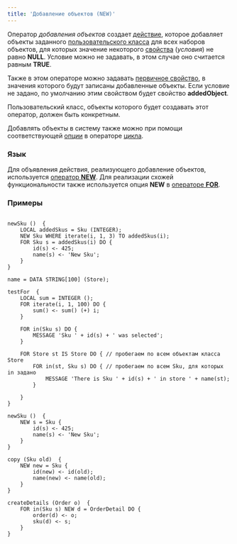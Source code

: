 ```yaml
---
title: 'Добавление объектов (NEW)'
---
```


Оператор *добавления объектов* создает [действие](Actions.md), которое добавляет объекты заданного [пользовательского класса](User_classes.md) для всех наборов объектов, для которых значение некоторого [свойства](Properties.md) (*условия*) не равно **NULL**. Условие можно не задавать, в этом случае оно считается равным **TRUE**.

Также в этом операторе можно задавать [первичное свойство](Data_properties_DATA_.md), в значения которого будут записаны добавленные объекты. Если условие не задано, по умолчанию этим свойством будет свойство **addedObject**.

Пользовательский класс, объекты которого будет создавать этот оператор, должен быть конкретным.

Добавлять объекты в систему также можно при помощи соответствующей [опции](Loop_FOR_.md#addobject) в операторе [цикла](Loop_FOR_.md).

### Язык

Для объявления действия, реализующего добавление объектов, используется [оператор **NEW**](NEW_operator.md). Для реализации схожей функциональности также используется опция **NEW** в [операторе **FOR**](FOR_operator.md).

### Примеры

```lsf

newSku ()  {
    LOCAL addedSkus = Sku (INTEGER);
    NEW Sku WHERE iterate(i, 1, 3) TO addedSkus(i);
    FOR Sku s = addedSkus(i) DO {
        id(s) <- 425;
        name(s) <- 'New Sku';
    }
}
```

```lsf
name = DATA STRING[100] (Store);

testFor  {
    LOCAL sum = INTEGER ();
    FOR iterate(i, 1, 100) DO {
        sum() <- sum() (+) i;
    }

    FOR in(Sku s) DO {
        MESSAGE 'Sku ' + id(s) + ' was selected';
    }

    FOR Store st IS Store DO { // пробегаем по всем объектам класса Store
        FOR in(st, Sku s) DO { // пробегаем по всем Sku, для которых in задано
            MESSAGE 'There is Sku ' + id(s) + ' in store ' + name(st);
        }

    }
}

newSku ()  {
    NEW s = Sku {
        id(s) <- 425;
        name(s) <- 'New Sku';
    }
}

copy (Sku old)  {
    NEW new = Sku {
        id(new) <- id(old);
        name(new) <- name(old);
    }
}

createDetails (Order o)  {
    FOR in(Sku s) NEW d = OrderDetail DO {
        order(d) <- o;
        sku(d) <- s;
    }
}
```
